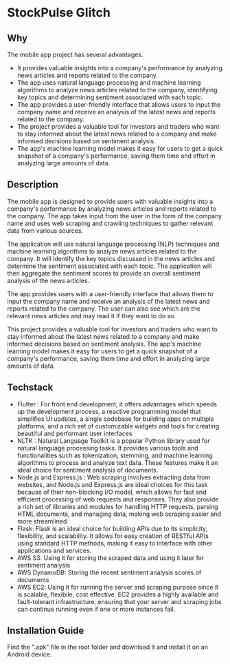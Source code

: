 # StockPulse Glitch
## Why
The mobile app project has several advantages.
- It provides valuable insights into a company's performance by analyzing news articles and reports related to the company. 
- The app uses natural language processing and machine learning algorithms to analyze news articles related to the company, identifying key topics and determining sentiment associated with each topic. 
- The app provides a user-friendly interface that allows users to input the company name and receive an analysis of the latest news and reports related to the company. 
- The project provides a valuable tool for investors and traders who want to stay informed about the latest news related to a company and make informed decisions based on sentiment analysis. 
- The app's machine learning model makes it easy for users to get a quick snapshot of a company's performance, saving them time and effort in analyzing large amounts of data.

## Description
The mobile app is designed to provide users with valuable insights into a company's performance by analyzing news articles and reports related to the company. The app takes input from the user in the form of the company name and uses web scraping and crawling techniques to gather relevant data from various sources.

The application will use natural language processing (NLP) techniques and machine learning algorithms to analyze news articles related to the company. It will identify the key topics discussed in the news articles and determine the sentiment associated with each topic. The application will then aggregate the sentiment scores to provide an overall sentiment analysis of the news articles.

The app provides users with a user-friendly interface that allows them to input the company name and receive an analysis of the latest news and reports related to the company. The user can also see which are the relevant news articles and may read it if they want to do so.

This project provides a valuable tool for investors and traders who want to stay informed about the latest news related to a company and make informed decisions based on sentiment analysis. The app's machine learning model makes it easy for users to get a quick snapshot of a company's performance, saving them time and effort in analyzing large amounts of data.


## Techstack
- Flutter : For front end development, it offers advantages which speeds up the development process, a reactive programming model that simplifies UI updates, a single codebase for building apps on multiple platforms, and a rich set of customizable widgets and tools for creating beautiful and performant user interfaces
- NLTK : Natural Language Toolkit is a popular Python library used for natural language processing tasks. It provides various tools and functionalities such as tokenization, stemming, and machine learning algorithms to process and analyze text data. These features make it an ideal choice for sentiment analysis of documents.
- Node.js and Express.js : Web scraping involves extracting data from websites, and Node.js and Express.js are ideal choices for this task because of their non-blocking I/O model, which allows for fast and efficient processing of web requests and responses. They also provide a rich set of libraries and modules for handling HTTP requests, parsing HTML documents, and managing data, making web scraping easier and more streamlined.
- Flask: Flask is an ideal choice for building APIs due to its simplicity, flexibility, and scalability. It allows for easy creation of RESTful APIs using standard HTTP methods, making it easy to interface with other applications and services.
- AWS S3: Using it for storing the scraped data and using it later for sentiment analysis
- AWS DynamoDB: Storing the recent sentiment analysis scores of documents
- AWS EC2: Using it for running the server and scraping purpose since it is scalable, flexibile, cost effective. EC2 provides a highly available and fault-tolerant infrastructure, ensuring that your server and scraping jobs can continue running even if one or more instances fail.

## Installation Guide
Find the ".apk" file in the root folder and download it and install it on an Android device.

